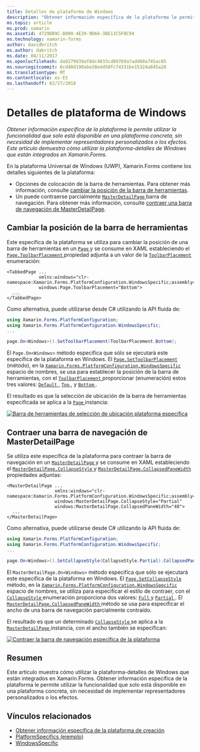 ```yaml
---
title: Detalles de plataforma de Windows
description: "Obtener información específica de la plataforma le permite utilizar la funcionalidad que solo está disponible en una plataforma concreta, sin necesidad de implementar representadores personalizados o los efectos. Este artículo demuestra cómo utilizar la plataforma-detalles de Windows que están integrados en Xamarin.Forms."
ms.topic: article
ms.prod: xamarin
ms.assetid: 4729DB9C-8800-4E29-9D66-3BE13C5F8C94
ms.technology: xamarin-forms
author: davidbritch
ms.author: dabritch
ms.date: 04/11/2017
ms.openlocfilehash: da9279939af8dc4033cd89769a7add60a745ac85
ms.sourcegitcommit: 6cd40d190abe38edd50fc74331be15324a845a28
ms.translationtype: MT
ms.contentlocale: es-ES
ms.lasthandoff: 02/27/2018
---
```

# <a name="windows-platform-specifics"></a>Detalles de plataforma de Windows

_Obtener información específica de la plataforma le permite utilizar la funcionalidad que solo está disponible en una plataforma concreta, sin necesidad de implementar representadores personalizados o los efectos. Este artículo demuestra cómo utilizar la plataforma-detalles de Windows que están integrados en Xamarin.Forms._

En la plataforma Universal de Windows (UWP), Xamarin.Forms contiene los detalles siguientes de la plataforma:

- Opciones de colocación de la barra de herramientas. Para obtener más información, consulte [cambiar la posición de la barra de herramientas](#toolbar_placement).
- Un puede contraerse parcialmente [ `MasterDetailPage` ](https://developer.xamarin.com/api/type/Xamarin.Forms.MasterDetailPage/) barra de navegación. Para obtener más información, consulte [contraer una barra de navegación de MasterDetailPage](#collapsable_navigation_bar).

<a name="toolbar_placement" />

## <a name="changing-the-toolbar-placement"></a>Cambiar la posición de la barra de herramientas

Este específica de la plataforma se utiliza para cambiar la posición de una barra de herramientas en un [ `Page` ](https://developer.xamarin.com/api/type/Xamarin.Forms.Page/)y se consume en XAML estableciendo el [ `Page.ToolbarPlacement` ](https://developer.xamarin.com/api/field/Xamarin.Forms.PlatformConfiguration.WindowsSpecific.Page.ToolbarPlacementProperty/) propiedad adjunta a un valor de la [ `ToolbarPlacement` ](https://developer.xamarin.com/api/type/Xamarin.Forms.PlatformConfiguration.WindowsSpecific.ToolbarPlacement/) enumeración:

```xaml
<TabbedPage ...
            xmlns:windows="clr-namespace:Xamarin.Forms.PlatformConfiguration.WindowsSpecific;assembly=Xamarin.Forms.Core"
            windows:Page.ToolbarPlacement="Bottom">
  ...
</TabbedPage>

```

Como alternativa, puede utilizarse desde C# utilizando la API fluida de:

```csharp
using Xamarin.Forms.PlatformConfiguration;
using Xamarin.Forms.PlatformConfiguration.WindowsSpecific;
...

page.On<Windows>().SetToolbarPlacement(ToolbarPlacement.Bottom);
```

El `Page.On<Windows>` método especifica que sólo se ejecutará este específica de la plataforma en Windows. El [ `Page.SetToolbarPlacement` ](https://developer.xamarin.com/api/member/Xamarin.Forms.PlatformConfiguration.WindowsSpecific.Page.SetToolbarPlacement/p/Xamarin.Forms.IPlatformElementConfiguration{Xamarin.Forms.PlatformConfiguration.Windows,Xamarin.Forms.Page}/Xamarin.Forms.PlatformConfiguration.WindowsSpecific.ToolbarPlacement/) (método), en la [ `Xamarin.Forms.PlatformConfiguration.WindowsSpecific` ](https://developer.xamarin.com/api/namespace/Xamarin.Forms.PlatformConfiguration.WindowsSpecific/) espacio de nombres, se usa para establecer la posición de la barra de herramientas, con el [ `ToolbarPlacement` ](https://developer.xamarin.com/api/type/Xamarin.Forms.PlatformConfiguration.WindowsSpecific.ToolbarPlacement/) proporcionar (enumeración) estos tres valores: [ `Default` ](https://developer.xamarin.com/api/field/Xamarin.Forms.PlatformConfiguration.WindowsSpecific.ToolbarPlacement.Default/), [ `Top` ](https://developer.xamarin.com/api/field/Xamarin.Forms.PlatformConfiguration.WindowsSpecific.ToolbarPlacement.Top/), y [ `Bottom` ](https://developer.xamarin.com/api/field/Xamarin.Forms.PlatformConfiguration.WindowsSpecific.ToolbarPlacement.Bottom/).

El resultado es que la selección de ubicación de la barra de herramientas especificada se aplica a la [ `Page` ](https://developer.xamarin.com/api/type/Xamarin.Forms.Page/) instancia:

[![](windows-images/toolbar-placement.png "Barra de herramientas de selección de ubicación plataforma específica")](windows-images/toolbar-placement-large.png "barra de herramientas de selección de ubicación plataforma específica")

<a name="collapsable_navigation_bar" />

## <a name="collapsing-a-masterdetailpage-navigation-bar"></a>Contraer una barra de navegación de MasterDetailPage

Se utiliza este específica de la plataforma para contraer la barra de navegación en un [ `MasterDetailPage` ](https://developer.xamarin.com/api/type/Xamarin.Forms.MasterDetailPage/)y se consume en XAML estableciendo el [ `MasterDetailPage.CollapseStyle` ](https://developer.xamarin.com/api/field/Xamarin.Forms.PlatformConfiguration.WindowsSpecific.MasterDetailPage.CollapseStyleProperty/) y [ `MasterDetailPage.CollapsedPaneWidth` ](https://developer.xamarin.com/api/field/Xamarin.Forms.PlatformConfiguration.WindowsSpecific.MasterDetailPage.CollapsedPaneWidthProperty/)propiedades adjuntas:

```xaml
<MasterDetailPage ...
                  xmlns:windows="clr-namespace:Xamarin.Forms.PlatformConfiguration.WindowsSpecific;assembly=Xamarin.Forms.Core"
                  windows:MasterDetailPage.CollapseStyle="Partial"
                  windows:MasterDetailPage.CollapsedPaneWidth="48">
  ...
</MasterDetailPage>

```

Como alternativa, puede utilizarse desde C# utilizando la API fluida de:

```csharp
using Xamarin.Forms.PlatformConfiguration;
using Xamarin.Forms.PlatformConfiguration.WindowsSpecific;
...

page.On<Windows>().SetCollapseStyle(CollapseStyle.Partial).CollapsedPaneWidth(148);
```

El `MasterDetailPage.On<Windows>` método especifica que sólo se ejecutará este específica de la plataforma en Windows. El [ `Page.SetCollapseStyle` ](https://developer.xamarin.com/api/member/Xamarin.Forms.PlatformConfiguration.WindowsSpecific.MasterDetailPage.SetCollapseStyle/p/Xamarin.Forms.IPlatformElementConfiguration{Xamarin.Forms.PlatformConfiguration.Windows,Xamarin.Forms.MasterDetailPage}/Xamarin.Forms.PlatformConfiguration.WindowsSpecific.CollapseStyle/) método, en la [ `Xamarin.Forms.PlatformConfiguration.WindowsSpecific` ](https://developer.xamarin.com/api/namespace/Xamarin.Forms.PlatformConfiguration.WindowsSpecific/) espacio de nombres, se utiliza para especificar el estilo de contraer, con el [ `CollapseStyle` ](https://developer.xamarin.com/api/type/Xamarin.Forms.PlatformConfiguration.WindowsSpecific.CollapseStyle/) enumeración proporciona dos valores: [ `Full` ](https://developer.xamarin.com/api/field/Xamarin.Forms.PlatformConfiguration.WindowsSpecific.CollapseStyle.Full/) y [ `Partial` ](https://developer.xamarin.com/api/field/Xamarin.Forms.PlatformConfiguration.WindowsSpecific.CollapseStyle.Partial/). El [ `MasterDetailPage.CollapsedPaneWidth` ](https://developer.xamarin.com/api/member/Xamarin.Forms.PlatformConfiguration.WindowsSpecific.MasterDetailPage.CollapsedPaneWidth/p/Xamarin.Forms.IPlatformElementConfiguration{Xamarin.Forms.PlatformConfiguration.Windows,Xamarin.Forms.MasterDetailPage}/System.Double/) método se usa para especificar el ancho de una barra de navegación parcialmente contraído.

El resultado es que un determinado [ `CollapseStyle` ](https://developer.xamarin.com/api/type/Xamarin.Forms.PlatformConfiguration.WindowsSpecific.CollapseStyle/) se aplica a la [ `MasterDetailPage` ](https://developer.xamarin.com/api/type/Xamarin.Forms.MasterDetailPage/) instancia, con el ancho también se especifican:

[![](windows-images/collapsed-navigation-bar.png "Contraer la barra de navegación específica de la plataforma")](windows-images/collapsed-navigation-bar-large.png "contraído barra de navegación específica de la plataforma")

## <a name="summary"></a>Resumen

Este artículo muestra cómo utilizar la plataforma-detalles de Windows que están integrados en Xamarin.Forms. Obtener información específica de la plataforma le permite utilizar la funcionalidad que solo está disponible en una plataforma concreta, sin necesidad de implementar representadores personalizados o los efectos.


## <a name="related-links"></a>Vínculos relacionados

- [Obtener información específica de la plataforma de creación](~/xamarin-forms/platform/platform-specifics/creating.md)
- [PlatformSpecifics (ejemplo)](https://developer.xamarin.com/samples/xamarin-forms/userinterface/platformspecifics/)
- [WindowsSpecific](https://developer.xamarin.com/api/namespace/Xamarin.Forms.PlatformConfiguration.WindowsSpecific/)
